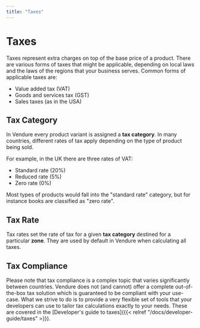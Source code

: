 ```yaml
---
title: "Taxes"
---
```


# Taxes

Taxes represent extra charges on top of the base price of a product. There are various forms of taxes that might be applicable, depending on local laws and the laws of the regions that your business serves. Common forms of applicable taxes are:

* Value added tax (VAT)
* Goods and services tax (GST)  
* Sales taxes (as in the USA)


## Tax Category

In Vendure every product variant is assigned a **tax category**. In many countries, different rates of tax apply depending on the type of product being sold.

For example, in the UK there are three rates of VAT:

* Standard rate (20%)
* Reduced rate (5%)
* Zero rate (0%)

Most types of products would fall into the "standard rate" category, but for instance books are classified as "zero rate".

## Tax Rate

Tax rates set the rate of tax for a given **tax category** destined for a particular **zone**. They are used by default in Vendure when calculating all taxes.

## Tax Compliance

Please note that tax compliance is a complex topic that varies significantly between countries. Vendure does not (and cannot) offer a complete out-of-the-box tax solution which is guaranteed to be compliant with your use-case. What we strive to do is to provide a very flexible set of tools that your developers can use to tailor tax calculations exactly to your needs. These are covered in the [Developer's guide to taxes]({{< relref "/docs/developer-guide/taxes" >}}). 
